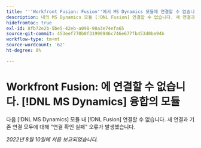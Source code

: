 ```yaml
---
title: '''Workfront Fusion: Fusion''에서 MS Dynamics 모듈에 연결할 수 없습니다.'
description: 내의 MS Dynamics 모듈 [!DNL Fusion] 연결할 수 없습니다. 새 연결과 기존 연결 모두에 대한 연결 오류를 확인하지 못했습니다.
hidefromtoc: true
exl-id: 8fb72e2b-5be5-42eb-a098-98a3e74efa65
source-git-commit: 453eef770b0f31990946c746e677fb453d0be94b
workflow-type: tm+mt
source-wordcount: '62'
ht-degree: 0%

---
```


# Workfront Fusion: 에 연결할 수 없습니다. [!DNL MS Dynamics] 융합의 모듈

다음 [!DNL MS Dynamics] 모듈 내 [!DNL Fusion] 연결할 수 없습니다. 새 연결과 기존 연결 모두에 대해 &quot;연결 확인 실패&quot; 오류가 발생했습니다.

_2022년 8월 10일에 처음 보고되었습니다._
